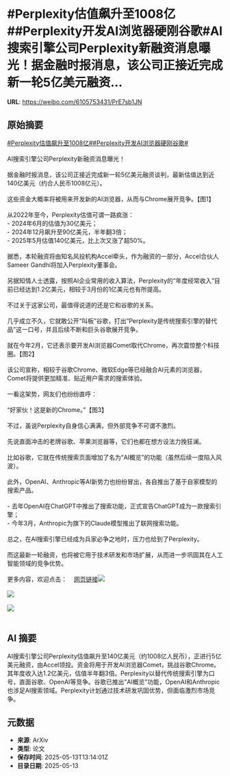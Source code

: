 # #Perplexity估值飙升至1008亿##Perplexity开发AI浏览器硬刚谷歌#AI搜索引擎公司Perplexity新融资消息曝光！据金融时报消息，该公司正接近完成新一轮5亿美元融资...

**URL**: https://weibo.com/6105753431/PrE7sb1JN

## 原始摘要

<a href="https://m.weibo.cn/search?containerid=231522type%3D1%26t%3D10%26q%3D%23Perplexity%E4%BC%B0%E5%80%BC%E9%A3%99%E5%8D%87%E8%87%B31008%E4%BA%BF%23&amp;extparam=%23Perplexity%E4%BC%B0%E5%80%BC%E9%A3%99%E5%8D%87%E8%87%B31008%E4%BA%BF%23" data-hide=""><span class="surl-text">#Perplexity估值飙升至1008亿#</span></a><a href="https://m.weibo.cn/search?containerid=231522type%3D1%26t%3D10%26q%3D%23Perplexity%E5%BC%80%E5%8F%91AI%E6%B5%8F%E8%A7%88%E5%99%A8%E7%A1%AC%E5%88%9A%E8%B0%B7%E6%AD%8C%23&amp;extparam=%23Perplexity%E5%BC%80%E5%8F%91AI%E6%B5%8F%E8%A7%88%E5%99%A8%E7%A1%AC%E5%88%9A%E8%B0%B7%E6%AD%8C%23" data-hide=""><span class="surl-text">#Perplexity开发AI浏览器硬刚谷歌#</span></a><br><br>AI搜索引擎公司Perplexity新融资消息曝光！<br><br>据金融时报消息，该公司正接近完成新一轮5亿美元融资谈判，最新估值达到近140亿美元（约合人民币1008亿元）。<br><br>这些资金大概率将被用来开发新的AI浏览器，从而与Chrome展开竞争。【图1】<br><br>从2022年至今，Perplexity估值可谓一路疯涨：<br>- 2024年6月的估值为30亿美元；<br>- 2024年12月飙升至90亿美元，半年翻3倍；<br>- 2025年5月估值140亿美元，比上次又涨了超50%。<br><br>据悉，本轮融资将由知名风投机构Accel牵头，作为融资的一部分，Accel合伙人Sameer Gandhi将加入Perplexity董事会。<br><br>另据知情人士透露，按照AI企业常用的收入算法，Perplexity的“年度经常收入”目前已经达到1.2亿美元，相较于3月份的1亿美元也有所提高。<br><br>不过关于这家公司，最值得说道的还是它和谷歌的关系。<br><br>几乎成立不久，它就敢公开“叫板”谷歌，打出“Perplexity是传统搜索引擎的替代品”这一口号，并且后续不断和巨头谷歌展开竞争。<br><br>就在今年2月，它还表示要开发AI浏览器Comet取代Chrome，再次震惊整个科技圈。【图2】<br><br>该公司宣称，相较于谷歌Chrome、微软Edge等已经融合AI元素的浏览器，Comet将提供更加精准、贴近用户需求的搜索体验。<br><br>一看这架势，网友们也纷纷直呼：<br><br>“好家伙！这是新的Chrome。”【图3】<br><br>不过，虽说Perplexity自身信心满满，但外部竞争不可谓不激烈。<br><br>先说直面冲击的老牌谷歌、苹果浏览器等，它们也都在想方设法力挽狂澜。<br><br>比如谷歌，它就在传统搜索页面增加了名为“AI概览”的功能（虽然后续一度陷入风波）。<br><br>此外，OpenAI、Anthropic等AI新势力也纷纷冒出，各自推出了基于自家模型的搜索产品。<br><br>- 去年OpenAI在ChatGPT中推出了搜索功能，正式宣告ChatGPT成为一款搜索引擎；<br>- 今年3月，Anthropic为旗下的Claude模型推出了联网搜索功能。<br><br>总之，在AI搜索引擎已经成为兵家必争之地时，压力也给到了Perplexity。<br><br>而这最新一轮融资，也将被它用于技术研发和市场扩展，从而进一步巩固其在人工智能领域的竞争优势。<br><br>更多内容，欢迎点击：<a href="https://weibo.cn/sinaurl?u=https%3A%2F%2Fmp.weixin.qq.com%2Fs%2Flcq9CKkU4_SXesBZ46jHmg" data-hide=""><span class="url-icon"><img style="width: 1rem;height: 1rem" src="https://h5.sinaimg.cn/upload/2015/09/25/3/timeline_card_small_web_default.png" referrerpolicy="no-referrer"></span><span class="surl-text">网页链接</span></a><img style="" src="https://tvax4.sinaimg.cn/large/006Fd7o3gy1i1dzgwgxakj30zk0jijv1.jpg" referrerpolicy="no-referrer"><br><br><img style="" src="https://tvax1.sinaimg.cn/large/006Fd7o3gy1i1dzgy30bdj30pa0zkgs8.jpg" referrerpolicy="no-referrer"><br><br><img style="" src="https://tvax4.sinaimg.cn/large/006Fd7o3gy1i1dzgzxijij30wk06twgt.jpg" referrerpolicy="no-referrer"><br><br>

## AI 摘要

AI搜索引擎公司Perplexity估值飙升至140亿美元（约1008亿人民币），正进行5亿美元融资，由Accel领投。资金将用于开发AI浏览器Comet，挑战谷歌Chrome。其年度收入达1.2亿美元，估值半年翻3倍。Perplexity以替代传统搜索引擎为口号，直面谷歌、OpenAI等竞争。谷歌已推出"AI概览"功能，OpenAI和Anthropic也涉足AI搜索领域。Perplexity计划通过技术研发巩固优势，但面临激烈市场竞争。

## 元数据

- **来源**: ArXiv
- **类型**: 论文
- **保存时间**: 2025-05-13T13:14:01Z
- **目录日期**: 2025-05-13
